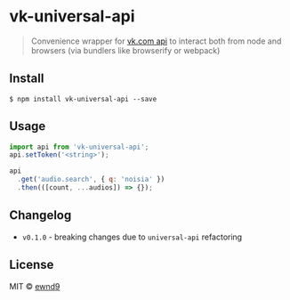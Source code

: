 # vk-universal-api

> Convenience wrapper for [vk.com api](https://vk.com/dev/methods) to interact both from node and browsers (via bundlers like browserify or webpack)

## Install

```
$ npm install vk-universal-api --save
```

## Usage

```javascript
import api from 'vk-universal-api';
api.setToken('<string>');

api
  .get('audio.search', { q: 'noisia' })
  .then(([count, ...audios]) => {});
```

## Changelog

- `v0.1.0` - breaking changes due to `universal-api` refactoring

## License

MIT © [ewnd9](http://ewnd9.com)
